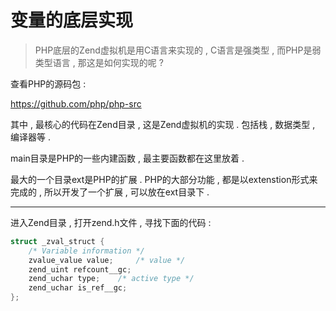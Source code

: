 # 变量的底层实现

> PHP底层的Zend虚拟机是用C语言来实现的 , C语言是强类型 , 而PHP是弱类型语言 , 那这是如何实现的呢 ?

查看PHP的源码包 : 

https://github.com/php/php-src

其中 , 最核心的代码在Zend目录 , 这是Zend虚拟机的实现 . 包括栈 , 数据类型 , 编译器等 .

main目录是PHP的一些内建函数 , 最主要函数都在这里放着 . 

最大的一个目录ext是PHP的扩展 . PHP的大部分功能 , 都是以extenstion形式来完成的 , 所以开发了一个扩展 , 可以放在ext目录下 . 

---

进入Zend目录 , 打开zend.h文件 , 寻找下面的代码 : 

```c
struct _zval_struct {
	/* Variable information */
	zvalue_value value;		/* value */
	zend_uint refcount__gc;
	zend_uchar type;	/* active type */
	zend_uchar is_ref__gc;
};
```



